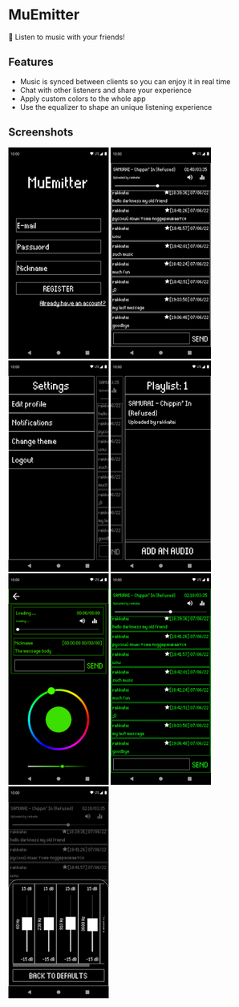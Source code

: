 # MuEmitter
🎵 Listen to music with your friends!

## Features
- Music is synced between clients so you can enjoy it in real time
- Chat with other listeners and share your experience
- Apply custom colors to the whole app
- Use the equalizer to shape an unique listening experience

## Screenshots
<div>
<img src="https://raw.githubusercontent.com/rakkateichou/MuEmitter/main/screenshots/login.png" alt="Register screen" width="200"/>
<img src="https://raw.githubusercontent.com/rakkateichou/MuEmitter/main/screenshots/chat.png" alt="Main chat" width="200"/>
<img src="https://raw.githubusercontent.com/rakkateichou/MuEmitter/main/screenshots/left_panel.png" alt="Left panel" width="200"/>
<img src="https://raw.githubusercontent.com/rakkateichou/MuEmitter/main/screenshots/right_panel.png" alt="Right panel" width="200"/>
<img src="https://raw.githubusercontent.com/rakkateichou/MuEmitter/main/screenshots/new_theme.png" alt="Changing to green color" width="200"/>
<img src="https://raw.githubusercontent.com/rakkateichou/MuEmitter/main/screenshots/new_theme_main.png" alt="Green color" width="200"/>
<img src="https://raw.githubusercontent.com/rakkateichou/MuEmitter/main/screenshots/equalizer.png" alt="Equalizer" width="200"/>
</div>

